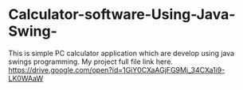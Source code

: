 # Calculator-software-Using-Java-Swing-
This is simple PC calculator application which are develop using java swings programming.
My project full file link here.
https://drive.google.com/open?id=1GiY0CXaAGjFG9Mj_34CXa1i9-LK0WAaW
